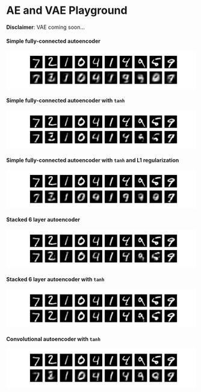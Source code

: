 # AE and VAE Playground

**Disclaimer**: VAE coming soon...

#### Simple fully-connected autoencoder

<p align="center">
 <img src="./plots/simple_no_regularization.png" alt="Drawing">
</p>

#### Simple fully-connected autoencoder with `tanh`

<p align="center">
 <img src="./plots/simple_no_regularization_tanh.png" alt="Drawing">
</p>

#### Simple fully-connected autoencoder with `tanh` and L1 regularization

<p align="center">
 <img src="./plots/simple_l1_regularization_tanh.png" alt="Drawing">
</p>

#### Stacked 6 layer autoencoder

<p align="center">
 <img src="./plots/stacked_ae.png" alt="Drawing">
</p>

#### Stacked 6 layer autoencoder with `tanh`

<p align="center">
 <img src="./plots/stacked_ae_tanh.png" alt="Drawing">
</p>

#### Convolutional autoencoder with `tanh`

<p align="center">
 <img src="./plots/conv_ae_tanh.png" alt="Drawing">
</p>